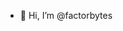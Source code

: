 - 👋 Hi, I’m @factorbytes

<!---
factorbytes/factorbytes is a ✨ special ✨ repository because its `README.md` (this file) appears on your GitHub profile.
You can click the Preview link to take a look at your changes.
--->
